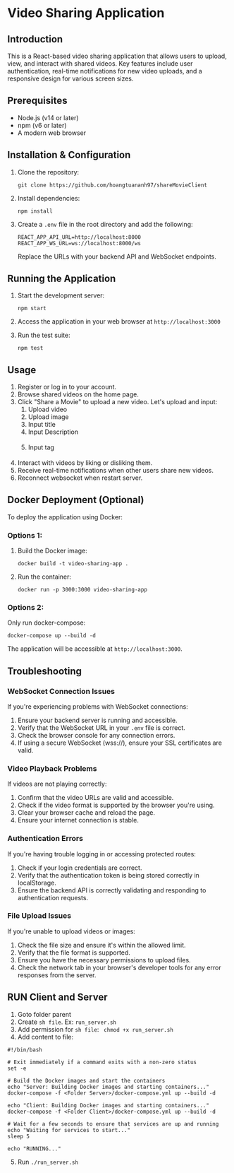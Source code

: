 # Video Sharing Application

## Introduction
This is a React-based video sharing application that allows users to upload, view, and interact with shared videos. Key features include user authentication, real-time notifications for new video uploads, and a responsive design for various screen sizes.

## Prerequisites
- Node.js (v14 or later)
- npm (v6 or later)
- A modern web browser

## Installation & Configuration
1. Clone the repository:
   ```
   git clone https://github.com/hoangtuananh97/shareMovieClient
   ```

2. Install dependencies:
   ```
   npm install
   ```

3. Create a `.env` file in the root directory and add the following:
   ```
   REACT_APP_API_URL=http://localhost:8000
   REACT_APP_WS_URL=ws://localhost:8000/ws
   ```
   Replace the URLs with your backend API and WebSocket endpoints.

## Running the Application
1. Start the development server:
   ```
   npm start
   ```

2. Access the application in your web browser at `http://localhost:3000`

3. Run the test suite:
   ```
   npm test
   ```

## Usage
1. Register or log in to your account.
2. Browse shared videos on the home page.
3. Click "Share a Movie" to upload a new video. Let's upload and input:
   1. Upload video <Required>
   2. Upload image <Required>
   3. Input title <Required>
   4. Input Description <Option>
   5. Input tag <Option>
4. Interact with videos by liking or disliking them.
5. Receive real-time notifications when other users share new videos.
6. Reconnect websocket when restart server.

## Docker Deployment (Optional)
To deploy the application using Docker:

### Options 1:
1. Build the Docker image:
   ```
   docker build -t video-sharing-app .
   ```

2. Run the container:
   ```
   docker run -p 3000:3000 video-sharing-app
   ```
### Options 2:
Only run docker-compose:
   ```
   docker-compose up --build -d
   ```
The application will be accessible at `http://localhost:3000`.

## Troubleshooting

### WebSocket Connection Issues
If you're experiencing problems with WebSocket connections:
1. Ensure your backend server is running and accessible.
2. Verify that the WebSocket URL in your `.env` file is correct.
3. Check the browser console for any connection errors.
4. If using a secure WebSocket (wss://), ensure your SSL certificates are valid.

### Video Playback Problems
If videos are not playing correctly:
1. Confirm that the video URLs are valid and accessible.
2. Check if the video format is supported by the browser you're using.
3. Clear your browser cache and reload the page.
4. Ensure your internet connection is stable.

### Authentication Errors
If you're having trouble logging in or accessing protected routes:
1. Check if your login credentials are correct.
2. Verify that the authentication token is being stored correctly in localStorage.
3. Ensure the backend API is correctly validating and responding to authentication requests.

### File Upload Issues
If you're unable to upload videos or images:
1. Check the file size and ensure it's within the allowed limit.
2. Verify that the file format is supported.
3. Ensure you have the necessary permissions to upload files.
4. Check the network tab in your browser's developer tools for any error responses from the server.

## RUN Client and Server
1. Goto folder parent
2. Create `sh file`. Ex: `run_server.sh`
3. Add permission for `sh file`: ` chmod +x run_server.sh`
4. Add content to file:
```
#!/bin/bash

# Exit immediately if a command exits with a non-zero status
set -e

# Build the Docker images and start the containers
echo "Server: Building Docker images and starting containers..."
docker-compose -f <Folder Server>/docker-compose.yml up --build -d

echo "Client: Building Docker images and starting containers..."
docker-compose -f <Folder Client>/docker-compose.yml up --build -d

# Wait for a few seconds to ensure that services are up and running
echo "Waiting for services to start..."
sleep 5

echo "RUNNING..."
```
5. Run `./run_server.sh`
